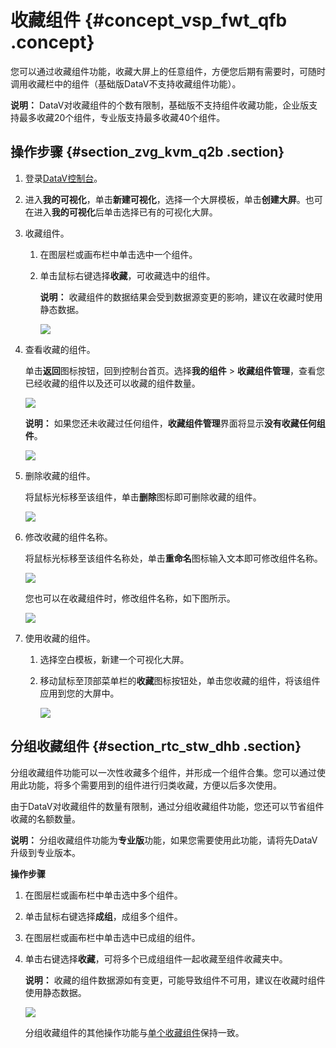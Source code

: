 # 收藏组件 {#concept_vsp_fwt_qfb .concept}

您可以通过收藏组件功能，收藏大屏上的任意组件，方便您后期有需要时，可随时调用收藏栏中的组件（基础版DataV不支持收藏组件功能）。

**说明：** DataV对收藏组件的个数有限制，基础版不支持组件收藏功能，企业版支持最多收藏20个组件，专业版支持最多收藏40个组件。

## 操作步骤 {#section_zvg_kvm_q2b .section}

1.  登录[DataV控制台](https://datav.aliyun.com/)。
2.  进入**我的可视化**，单击**新建可视化**，选择一个大屏模板，单击**创建大屏**。也可在进入**我的可视化**后单击选择已有的可视化大屏。
3.  收藏组件。
    1.  在图层栏或画布栏中单击选中一个组件。
    2.  单击鼠标右键选择**收藏**，可收藏选中的组件。

        **说明：** 收藏组件的数据结果会受到数据源变更的影响，建议在收藏时使用静态数据。

        ![](images/21215_zh-CN_source.gif)

4.  查看收藏的组件。

    单击**返回**图标按钮，回到控制台首页。选择**我的组件** \> **收藏组件管理**，查看您已经收藏的组件以及还可以收藏的组件数量。

    ![](http://static-aliyun-doc.oss-cn-hangzhou.aliyuncs.com/assets/img/40725/155323822721223_zh-CN.png)

    **说明：** 如果您还未收藏过任何组件，**收藏组件管理**界面将显示**没有收藏任何组件**。

    ![](http://static-aliyun-doc.oss-cn-hangzhou.aliyuncs.com/assets/img/40725/155323822721213_zh-CN.png)

5.  删除收藏的组件。

    将鼠标光标移至该组件，单击**删除**图标即可删除收藏的组件。

    ![](http://static-aliyun-doc.oss-cn-hangzhou.aliyuncs.com/assets/img/40725/155323822821224_zh-CN.png)

6.  修改收藏的组件名称。

    将鼠标光标移至该组件名称处，单击**重命名**图标输入文本即可修改组件名称。

    ![](images/21228_zh-CN_source.gif)

    您也可以在收藏组件时，修改组件名称，如下图所示。

    ![](images/21229_zh-CN_source.gif)

7.  使用收藏的组件。
    1.  选择空白模板，新建一个可视化大屏。
    2.  移动鼠标至顶部菜单栏的**收藏**图标按钮处，单击您收藏的组件，将该组件应用到您的大屏中。

        ![](http://static-aliyun-doc.oss-cn-hangzhou.aliyuncs.com/assets/img/40725/155323822821248_zh-CN.png)


## 分组收藏组件 {#section_rtc_stw_dhb .section}

分组收藏组件功能可以一次性收藏多个组件，并形成一个组件合集。您可以通过使用此功能，将多个需要用到的组件进行归类收藏，方便以后多次使用。

由于DataV对收藏组件的数量有限制，通过分组收藏组件功能，您还可以节省组件收藏的名额数量。

**说明：** 分组收藏组件功能为**专业版**功能，如果您需要使用此功能，请将先DataV升级到专业版本。

**操作步骤**

1.  在图层栏或画布栏中单击选中多个组件。
2.  单击鼠标右键选择**成组**，成组多个组件。
3.  在图层栏或画布栏中单击选中已成组的组件。
4.  单击右键选择**收藏**，可将多个已成组组件一起收藏至组件收藏夹中。

    **说明：** 收藏的组件数据源如有变更，可能导致组件不可用，建议在收藏时组件使用静态数据。

    ![](images/40871_zh-CN_source.gif)

    分组收藏组件的其他操作功能与[单个收藏组件](#)保持一致。



